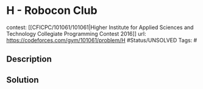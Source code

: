 # H - Robocon Club

contest: [[CFICPC/101061/101061|Higher Institute for Applied Sciences and Technology Collegiate Programming Contest 2016]]
url: https://codeforces.com/gym/101061/problem/H
#Status/UNSOLVED
Tags: #

## Description

## Solution

